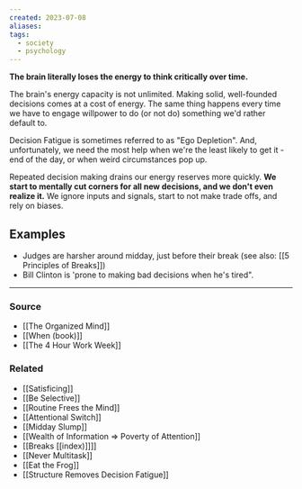 ```yaml
---
created: 2023-07-08
aliases: 
tags:
  - society
  - psychology
---
```

**The brain literally loses the energy to think critically over time.**

The brain's energy capacity is not unlimited. Making solid, well-founded decisions comes at a cost of energy. The same thing happens every time we have to engage willpower to do (or not do) something we'd rather default to.

Decision Fatigue is sometimes referred to as "Ego Depletion". And, unfortunately, we need the most help when we're the least likely to get it - end of the day, or when weird circumstances pop up.

Repeated decision making drains our energy reserves more quickly. **We start to mentally cut corners for all new decisions, and we don't even realize it.** We ignore inputs and signals, start to not make trade offs, and rely on biases.

## Examples

- Judges are harsher around midday, just before their break (see also: [[5 Principles of Breaks]])
- Bill Clinton is 'prone to making bad decisions when he's tired".

****
### Source
- [[The Organized Mind]]
- [[When (book)]]
- [[The 4 Hour Work Week]]

### Related
- [[Satisficing]]
- [[Be Selective]]
- [[Routine Frees the Mind]]
- [[Attentional Switch]]
- [[Midday Slump]]
- [[Wealth of Information ⇒ Poverty of Attention]]
- [[Breaks [[index)]]]]
- [[Never Multitask]]
- [[Eat the Frog]]
- [[Structure Removes Decision Fatigue]]